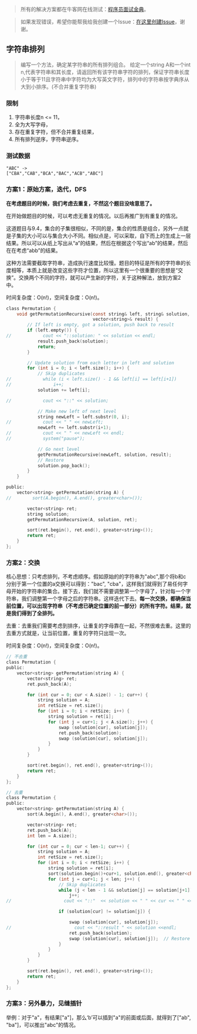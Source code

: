 > 所有的解决方案都在牛客网在线测试：[程序员面试金典](http://www.nowcoder.com/ta/cracking-the-coding-interview)。

> 如果发现错误，希望你能帮我给我创建一个Issue：[在这里创建Issue](https://github.com/Shitaibin/CC150/issues)，谢谢。


## 字符串排列

> 编写一个方法，确定某字符串的所有排列组合。
给定一个string A和一个int n,代表字符串和其长度，请返回所有该字符串字符的排列，保证字符串长度小于等于11且字符串中字符均为大写英文字符，排列中的字符串按字典序从大到小排序。(不合并重复字符串)

### 限制

1. 字符串长度n <= 11，
1. 全为大写字母，
1. 存在重复字符，但不合并重复结果，
1. 所有排列逆序，字符串逆序。

### 测试数据

```
"ABC" ->
["CBA","CAB","BCA","BAC","ACB","ABC"]
```

### 方案1：原始方案，迭代，DFS

**在考虑题目的时候，我们考虑去重复，不然这个题目没啥意思了。**

在开始做题目的时候，可以考虑无重复的情况。以后再推广到有重复的情况。

这道题目与9.4，集合的子集很相似，不同的是，集合的性质是组合，另外一点就是子集的大小可以与集合大小不同。相似点是，可以采取，自下而上的生成上一层结果。所以可以从纸上写出从“a”的结果，然后在根据这个写出“ab”的结果，然后在在考虑“abb”的结果。

这种方法需要截取字符串，造成执行速度比较慢。题目的特征是所有的字符串的长度相等，本质上就是改变这些字符才位置，所以这里有一个很重要的思想是“交换”。交换两个不同的字符，就可以产生新的字符，关于这种解法，放到方案2中。

时间复杂度：O(n!)，空间复杂度：O(n!)。

```C
class Permutation {
    void getPermutationRecursive(const string& left, string& solution,
                                 vector<string>& result) {
        // If left is empty, got a solution, push back to result
        if (left.empty()) {
//            cout << "::solution: " << solution << endl;
            result.push_back(solution);
            return;
        }

        // Update solution from each letter in left and solution
        for (int i = 0; i < left.size(); i++) {
            // Skip duplicates
//            while (i < left.size() - 1 && left[i] == left[i+1])
//                i++;
           	solution += left[i];

//            cout << "::" << solution;

            // Make new left of next level
            string newLeft = left.substr(0, i);
//            cout << " " << newLeft;
            newLeft += left.substr(i+1);
//            cout << " " << newLeft << endl;
//            system("pause");

            // Go next level
            getPermutationRecursive(newLeft, solution, result);
            // Restore
            solution.pop_back();
        }
    }

public:
    vector<string> getPermutation(string A) {
//        sort(A.begin(), A.end(), greater<char>());

        vector<string> ret;
        string solution;
        getPermutationRecursive(A, solution, ret);

        sort(ret.begin(), ret.end(), greater<string>());
        return ret;
    }
};
```

### 方案2：交换

核心思想：只考虑排列，不考虑顺序。假如原始的的字符串为"abc",那个将b和c分别于第一个位置的a交换可以得到："bac", "cba"，这样我们就得到了易任何字母开始的字符串的集合。接下去，我们就不需要调整第一个字母了，针对每一个字符串，我们调整第一个字母之后的字符串。这样迭代下去。**每一次交换，都确保当前位置，可以出现字符串（不考虑已确定位置的前一部分）的所有字符。结果，就是我们得到了全排列。**

去重：去重我们需要考虑到排序，让重复的字母靠在一起，不然很难去重。这里的去重方式就是，让当前位置，重复的字符只出现一次。


时间复杂度：O(n!)，空间复杂度：O(n!)。

```C
// 不去重
class Permutation {
public:
    vector<string> getPermutation(string A) {
        vector<string> ret;
        ret.push_back(A);

        for (int cur = 0; cur < A.size() - 1; cur++) {
            string solution = A;
            int retSize = ret.size();
            for (int i = 0; i < retSize; i++) {
                string solution = ret[i];
                for (int j = cur+1; j < A.size(); j++) {
                    swap (solution[cur], solution[j]);
                    ret.push_back(solution);
                    swap (solution[cur], solution[j]);
                }
            }
        }

        sort(ret.begin(), ret.end(), greater<string>());
        return ret;
    }
};
```

```C
// 去重
class Permutation {
public:
    vector<string> getPermutation(string A) {
        sort(A.begin(), A.end(), greater<char>());

        vector<string> ret;
        ret.push_back(A);
        int len = A.size();

        for (int cur = 0; cur < len-1; cur++) {
            string solution = A;
            int retSize = ret.size();
            for (int i = 0; i < retSize; i++) {
                string solution = ret[i];
                sort(solution.begin()+cur+1, solution.end(), greater<char>());
                for (int j = cur+1; j < len; j++) {
                    // Skip duplicates
                    while (j < len - 1 && solution[j] == solution[j+1])
                        j++;
//                    cout << "::"  << solution << " " << cur << " " << solution[cur] << " " << solution[j] << endl;

                    if (solution[cur] != solution[j]) {

                        swap (solution[cur], solution[j]);
//                        cout << "::result " << solution <<endl;
                        ret.push_back(solution);
                        swap (solution[cur], solution[j]);  // Restore it
                    }
                }
            }
        }

        sort(ret.begin(), ret.end(), greater<string>());
        return ret;
    }
};
```

### 方案3：另外暴力，见缝插针

举例：对于"a"，有结果["a"]，那么‘b’可以插到"a"的前面或后面，就得到了["ab", "ba"]，可以推出"abc"的情况。

